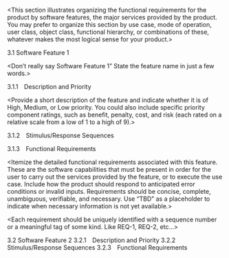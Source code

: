 <This section illustrates organizing the functional requirements for the product by software features, the major services provided by the product. You may prefer to organize this section by use case, mode of operation, user class, object class, functional hierarchy, or combinations of these, whatever makes the most logical sense for your product.>

3.1 Software Feature 1

<Don’t really say Software Feature 1” State the feature name in just a few words.>

3.1.1 Description and Priority

<Provide a short description of the feature and indicate whether it is of High, Medium, or Low priority. You could also include specific priority component ratings, such as benefit, penalty, cost, and risk (each rated on a relative scale from a low of 1 to a high of 9).>

3.1.2 Stimulus/Response Sequences

<List the sequences of user actions and system responses that stimulate the behavior defined for this feature. These will correspond to the dialog elements associated with use cases.>

3.1.3 Functional Requirements

<Itemize the detailed functional requirements associated with this feature. These are the software capabilities that must be present in order for the user to carry out the services provided by the feature, or to execute the use case. Include how the product should respond to anticipated error conditions or invalid inputs. Requirements should be concise, complete, unambiguous, verifiable, and necessary. Use “TBD” as a placeholder to indicate when necessary information is not yet available.>

<Each requirement should be uniquely identified with a sequence number or a meaningful tag of some kind. Like REQ-1, REQ-2, etc...>

3.2 Software Feature 2
3.2.1 Description and Priority
3.2.2 Stimulus/Response Sequences
3.2.3 Functional Requirements

